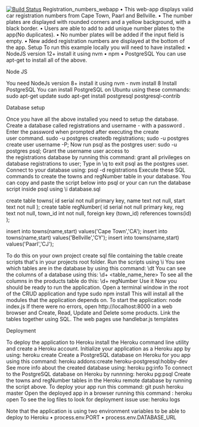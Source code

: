 [![Build Status](https://app.travis-ci.com/Vhonani24/registration_numbers_webapp.svg?branch=master)](https://app.travis-ci.com/Vhonani24/registration_numbers_webapp)
Registration_numbers_webapp
    • This web-app displays valid car registration numbers from Cape Town, Paarl and Bellville.
    • The number plates are displayed with rounded corners and a yellow background, with a black border.
    • Users are able to add to add unique number plates to the app(No duplicates).
    • No number plates will be added if the input field is empty.
    • New added registration numbers are displayed at the bottom of the app.
      Setup
To run this example locally you will need to have installed:
    • NodeJS version 12+ install it using nvm
    • npm
    • PostgreSQL
You can use apt-get to install all of the above.

Node JS

You need NodeJs version 8+ install it using nvm - nvm install 8
Install PostgreSQL
You can install PostgreSQL on Ubuntu using these commands:
sudo apt-get update
sudo apt-get install postgresql postgresql-contrib

Database setup

Once you have all the above installed you need to setup the database.
Create a database called registrations and username - with a password . Enter the password when prompted after executing the create user command.
sudo -u postgres createdb registrations;
sudo -u postgres create user username -P;
Now run psql as the postgres user:
sudo -u postgres psql;
Grant the username user access to the registrations database by running this command:
grant all privileges on database registrations to user;
Type in \q to exit psql as the postgres user.
Connect to your database using: psql -d registrations
Execute these SQL commands to create the towns and regNumber table in your database.
You can copy and paste the script below into psql or your can run the database script inside psql using \i database.sql

create table towns(
id serial not null primary key,
name text not null,
start text not null
);
create table regNumber(
id serial not null primary key,
reg text not null,
town_id int not null,
foreign key (town_id) references towns(id)
);

insert into towns(name,start) values('Cape Town','CA');
insert into towns(name,start) values('Bellville','CY');
insert into towns(name,start) values('Paarl','CJ');



To do this on your own project create sql file containing the table create scripts that's in your projects root folder. Run the scripts using \i <your script file here>
You see which tables are in the database by using this command:
\dt
You can see the columns of a database using this:
\d+ <table_name_here>
To see all the columns in the products table do this:
\d+ regNumber
Use it
Now you should be ready to run the application.
Open a terminal window in the root of the CRUD application and type
sudo npm install
This will install all the modules that the application depends on.
To start the application: node index.js
If there were no errors, open http://localhost:8000 in a web browser and Create, Read, Update and Delete some products.
Link the tables together using SQL.
The web pages use handlebar.js templates

Deployment

To deploy the application to Heroku install the Heroku command line utility and create a Heroku account.
Initialize your application as a Heroku app by using: heroku create
Create a PostgreSQL database on Heroku for you app using this command:
heroku addons:create heroku-postgresql:hobby-dev
See more info about the created database using: heroku pg:info
To connect to the PostgreSQL database on Heroku by runnning:
heroku pg:psql
Create the towns and regNumber tables in the Heroku remote database by running the script above.
To deploy your app run this command:
git push heroku master
Open the deployed app in a browser running this command :
heroku open
To see the log files to look for deployment issue use:
heroku logs

Note that the application is using two environment variables to be able to deploy to Heroku
    • process.env.PORT
    • process.env.DATABASE_URL







